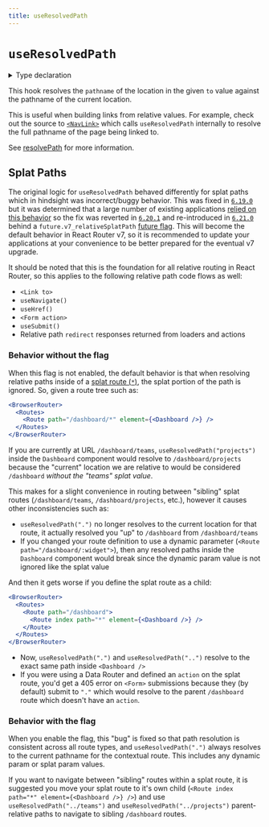 ```yaml
---
title: useResolvedPath
---
```


# `useResolvedPath`

<details>
  <summary>Type declaration</summary>

```tsx
declare function useResolvedPath(
  to: To,
  options?: { relative?: RelativeRoutingType }
): Path;
```

</details>

This hook resolves the `pathname` of the location in the given `to` value against the pathname of the current location.

This is useful when building links from relative values. For example, check out the source to [`<NavLink>`][navlink] which calls `useResolvedPath` internally to resolve the full pathname of the page being linked to.

See [resolvePath][resolvepath] for more information.

## Splat Paths

The original logic for `useResolvedPath` behaved differently for splat paths which in hindsight was incorrect/buggy behavior. This was fixed in [`6.19.0`][release-6.19.0] but it was determined that a large number of existing applications [relied on this behavior][revert-comment] so the fix was reverted in [`6.20.1`][release-6.20.1] and re-introduced in [`6.21.0`][release-6.21.0] behind a `future.v7_relativeSplatPath` [future flag][future-flag]. This will become the default behavior in React Router v7, so it is recommended to update your applications at your convenience to be better prepared for the eventual v7 upgrade.

It should be noted that this is the foundation for all relative routing in React Router, so this applies to the following relative path code flows as well:

- `<Link to>`
- `useNavigate()`
- `useHref()`
- `<Form action>`
- `useSubmit()`
- Relative path `redirect` responses returned from loaders and actions

### Behavior without the flag

When this flag is not enabled, the default behavior is that when resolving relative paths inside of a [splat route (`*`)][splat], the splat portion of the path is ignored. So, given a route tree such as:

```jsx
<BrowserRouter>
  <Routes>
    <Route path="/dashboard/*" element={<Dashboard />} />
  </Routes>
</BrowserRouter>
```

If you are currently at URL `/dashboard/teams`, `useResolvedPath("projects")` inside the `Dashboard` component would resolve to `/dashboard/projects` because the "current" location we are relative to would be considered `/dashboard` _without the "teams" splat value_.

This makes for a slight convenience in routing between "sibling" splat routes (`/dashboard/teams`, `/dashboard/projects`, etc.), however it causes other inconsistencies such as:

- `useResolvedPath(".")` no longer resolves to the current location for that route, it actually resolved you "up" to `/dashboard` from `/dashboard/teams`
- If you changed your route definition to use a dynamic parameter (`<Route path="/dashboard/:widget">`), then any resolved paths inside the `Dashboard` component would break since the dynamic param value is not ignored like the splat value

And then it gets worse if you define the splat route as a child:

```jsx
<BrowserRouter>
  <Routes>
    <Route path="/dashboard">
      <Route index path="*" element={<Dashboard />} />
    </Route>
  </Routes>
</BrowserRouter>
```

- Now, `useResolvedPath(".")` and `useResolvedPath("..")` resolve to the exact same path inside `<Dashboard />`
- If you were using a Data Router and defined an `action` on the splat route, you'd get a 405 error on `<Form>` submissions because they (by default) submit to `"."` which would resolve to the parent `/dashboard` route which doesn't have an `action`.

### Behavior with the flag

When you enable the flag, this "bug" is fixed so that path resolution is consistent across all route types, and `useResolvedPath(".")` always resolves to the current pathname for the contextual route. This includes any dynamic param or splat param values.

If you want to navigate between "sibling" routes within a splat route, it is suggested you move your splat route to it's own child (`<Route index path="*" element={<Dashboard />} />`) and use `useResolvedPath("../teams")` and `useResolvedPath("../projects")` parent-relative paths to navigate to sibling `/dashboard` routes.

[navlink]: ../components/nav-link
[resolvepath]: ../utils/resolve-path
[release-6.19.0]: https://github.com/remix-run/react-router/blob/main/CHANGELOG.md#v6190
[release-6.20.1]: https://github.com/remix-run/react-router/blob/main/CHANGELOG.md#v6201
[release-6.21.0]: https://github.com/remix-run/react-router/blob/main/CHANGELOG.md#v6210
[revert-comment]: https://github.com/remix-run/react-router/issues/11052#issuecomment-1836589329
[future-flag]: ../guides/api-development-strategy
[splat]: ../route/route#splats
